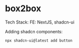 # box2box

Tech Stack:
FE: NextJS, shadcn-ui

Adding shadcn components:

```
npx shadcn-ui@latest add button
```
